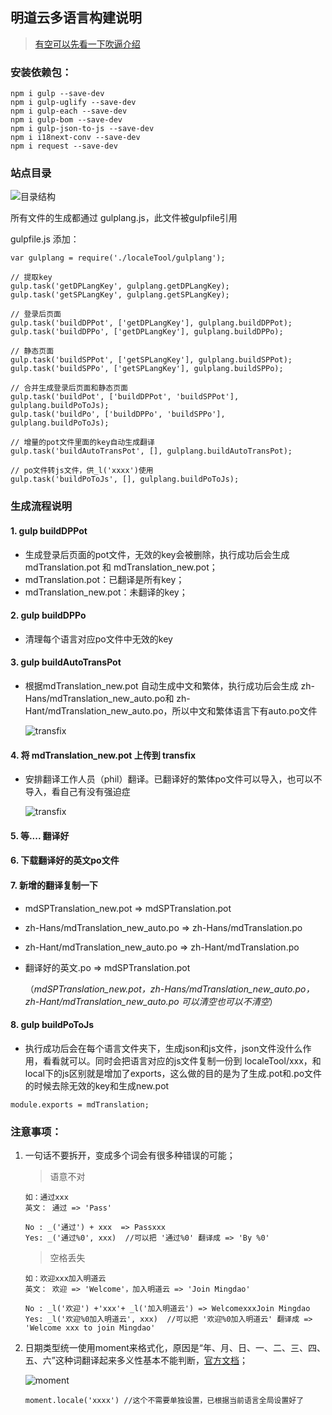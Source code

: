 ﻿

## 明道云多语言构建说明
> [有空可以先看一下吹逼介绍](http://beckjin.com/2017/05/19/multilingual/)

### 安装依赖包：

```
npm i gulp --save-dev
npm i gulp-uglify --save-dev
npm i gulp-each --save-dev
npm i gulp-bom --save-dev
npm i gulp-json-to-js --save-dev
npm i i18next-conv --save-dev
npm i request --save-dev
```

### 站点目录

![目录结构](https://media.mingdao.com/c9af1d84-b9a7-454a-b252-8af660948465/2017/5/14/d6d7d0e6-6ca5-99ab-fa56-f795d55dfc86.png)


所有文件的生成都通过 gulplang.js，此文件被gulpfile引用

gulpfile.js 添加：

```
var gulplang = require('./localeTool/gulplang');

// 提取key
gulp.task('getDPLangKey', gulplang.getDPLangKey);
gulp.task('getSPLangKey', gulplang.getSPLangKey);

// 登录后页面
gulp.task('buildDPPot', ['getDPLangKey'], gulplang.buildDPPot);
gulp.task('buildDPPo', ['getDPLangKey'], gulplang.buildDPPo);

// 静态页面
gulp.task('buildSPPot', ['getSPLangKey'], gulplang.buildSPPot);
gulp.task('buildSPPo', ['getSPLangKey'], gulplang.buildSPPo);

// 合并生成登录后页面和静态页面
gulp.task('buildPot', ['buildDPPot', 'buildSPPot'], gulplang.buildPoToJs);
gulp.task('buildPo', ['buildDPPo', 'buildSPPo'], gulplang.buildPoToJs);

// 增量的pot文件里面的key自动生成翻译
gulp.task('buildAutoTransPot', [], gulplang.buildAutoTransPot);

// po文件转js文件，供_l('xxxx')使用
gulp.task('buildPoToJs', [], gulplang.buildPoToJs);
```
### 生成流程说明

#### 1. gulp buildDPPot 

* 生成登录后页面的pot文件，无效的key会被删除，执行成功后会生成          mdTranslation.pot 和 mdTranslation_new.pot；
* mdTranslation.pot：已翻译是所有key；
* mdTranslation_new.pot：未翻译的key；

#### 2. gulp buildDPPo
* 清理每个语言对应po文件中无效的key

#### 3. gulp buildAutoTransPot 
* 根据mdTranslation_new.pot 自动生成中文和繁体，执行成功后会生成 zh-Hans/mdTranslation_new_auto.po和 zh-Hant/mdTranslation_new_auto.po，所以中文和繁体语言下有auto.po文件

    ![transfix](https://media.mingdao.com/c9af1d84-b9a7-454a-b252-8af660948465/2017/5/14/2960af6c-9230-3b12-97c1-05ff8a681f50.png)

#### 4. 将 mdTranslation_new.pot 上传到 transfix  
* 安排翻译工作人员（phil）翻译。已翻译好的繁体po文件可以导入，也可以不导入，看自己有没有强迫症

    ![transfix](https://media.mingdao.com/c9af1d84-b9a7-454a-b252-8af660948465/2017/5/14/75bbd515-79db-b6c4-7491-9f5092c73c5e.png)

#### 5.  等.... 翻译好

#### 6. 下载翻译好的英文po文件

#### 7. 新增的翻译复制一下
* mdSPTranslation_new.pot => mdSPTranslation.pot
* zh-Hans/mdTranslation_new_auto.po => zh-Hans/mdTranslation.po
* zh-Hant/mdTranslation_new_auto.po => zh-Hant/mdTranslation.po
* 翻译好的英文.po => mdSPTranslation.pot

    （*mdSPTranslation_new.pot，zh-Hans/mdTranslation_new_auto.po，zh-Hant/mdTranslation_new_auto.po 可以清空也可以不清空*）

#### 8. gulp buildPoToJs
* 执行成功后会在每个语言文件夹下，生成json和js文件，json文件没什么作用，看看就可以。同时会把语言对应的js文件复制一份到 localeTool/xxx，和local下的js区别就是增加了exports，这么做的目的是为了生成.pot和.po文件的时候去除无效的key和生成new.pot

```
module.exports = mdTranslation;
```
    

### 注意事项：

1. 一句话不要拆开，变成多个词会有很多种错误的可能；
    > 语意不对
    
    ```
    如：通过xxx
    英文： 通过 => 'Pass'
     
    No : _('通过') + xxx  => Passxxx 
    Yes: _('通过%0', xxx)  //可以把 '通过%0' 翻译成 => 'By %0' 
    ```
    > 空格丢失 

    ```
    如：欢迎xxx加入明道云
    英文： 欢迎 => 'Welcome'，加入明道云 => 'Join Mingdao'
     
    No : _l('欢迎') +'xxx'+ _l('加入明道云') => WelcomexxxJoin Mingdao
    Yes: _l('欢迎%0加入明道云', xxx)  //可以把 '欢迎%0加入明道云' 翻译成 => 'Welcome xxx to join Mingdao' 
    ```
    
2. 日期类型统一使用moment来格式化，原因是“年、月、日、一、二、三、四、五、六”这种词翻译起来多义性基本不能判断，[官方文档](http://momentjs.com/docs/#/displaying/format/)；

    ![moment](https://media.mingdao.com/c9af1d84-b9a7-454a-b252-8af660948465/2017/5/14/ae2a2a63-de9d-fa84-c1ec-45064a33049a.png)

    ```
    moment.locale('xxxx') //这个不需要单独设置，已根据当前语言全局设置好了
    ```
    

